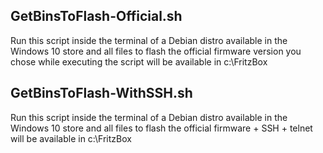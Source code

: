  
## GetBinsToFlash-Official.sh
Run this script inside the terminal of a Debian distro available in the Windows 10 store and all files to flash the official firmware version you chose while executing the script will be available in c:\FritzBox

## GetBinsToFlash-WithSSH.sh
Run this script inside the terminal of a Debian distro available in the Windows 10 store and all files to flash the official firmware + SSH + telnet will be available in c:\FritzBox
